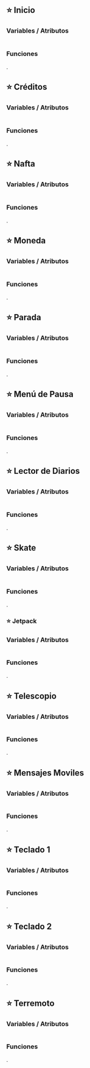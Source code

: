 ## ⭐️ Inicio

### Variables / Atributos

```

```

### Funciones

.

## ⭐️ Créditos

### Variables / Atributos

```

```

### Funciones

.


## ⭐️ Nafta

### Variables / Atributos

```

```

### Funciones

.


## ⭐️ Moneda

### Variables / Atributos

```

```

### Funciones

.


## ⭐️ Parada

### Variables / Atributos

```

```

### Funciones

.

## ⭐️ Menú de Pausa

### Variables / Atributos

```

```

### Funciones

.


## ⭐️ Lector de Diarios

### Variables / Atributos

```

```

### Funciones

.


## ⭐️ Skate

### Variables / Atributos

```

```

### Funciones

.

### ⭐️ Jetpack

### Variables / Atributos

```

```

### Funciones

.


## ⭐️ Telescopio

### Variables / Atributos

```

```

### Funciones

.


## ⭐️ Mensajes Moviles

### Variables / Atributos

```

```

### Funciones

.

## ⭐️ Teclado 1

### Variables / Atributos

```

```

### Funciones

.


## ⭐️ Teclado 2

### Variables / Atributos

```

```

### Funciones

.


## ⭐️ Terremoto

### Variables / Atributos

```

```

### Funciones

.
